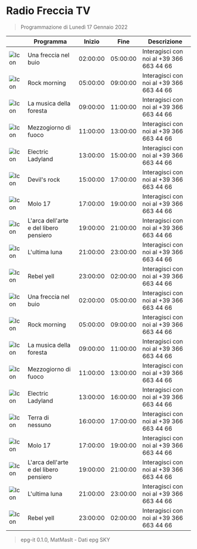 # Radio Freccia TV
> Programmazione di Lunedì 17 Gennaio 2022

||Programma|Inizio|Fine|Descrizione|
|---|---|---|---|---|
|![Icon]()|Una freccia nel buio|02:00:00|05:00:00|Interagisci con noi al +39 366 663 44 66
|![Icon]()|Rock morning|05:00:00|09:00:00|Interagisci con noi al +39 366 663 44 66
|![Icon]()|La musica della foresta|09:00:00|11:00:00|Interagisci con noi al +39 366 663 44 66
|![Icon]()|Mezzogiorno di fuoco|11:00:00|13:00:00|Interagisci con noi al +39 366 663 44 66
|![Icon]()|Electric Ladyland|13:00:00|15:00:00|Interagisci con noi al +39 366 663 44 66
|![Icon]()|Devil&#039;s rock|15:00:00|17:00:00|Interagisci con noi al +39 366 663 44 66
|![Icon]()|Molo 17|17:00:00|19:00:00|Interagisci con noi al +39 366 663 44 66
|![Icon]()|L&#039;arca dell&#039;arte e del libero pensiero|19:00:00|21:00:00|Interagisci con noi al +39 366 663 44 66
|![Icon]()|L&#039;ultima luna|21:00:00|23:00:00|Interagisci con noi al +39 366 663 44 66
|![Icon]()|Rebel yell|23:00:00|02:00:00|Interagisci con noi al +39 366 663 44 66
|![Icon]()|Una freccia nel buio|02:00:00|05:00:00|Interagisci con noi al +39 366 663 44 66
|![Icon]()|Rock morning|05:00:00|09:00:00|Interagisci con noi al +39 366 663 44 66
|![Icon]()|La musica della foresta|09:00:00|11:00:00|Interagisci con noi al +39 366 663 44 66
|![Icon]()|Mezzogiorno di fuoco|11:00:00|13:00:00|Interagisci con noi al +39 366 663 44 66
|![Icon]()|Electric Ladyland|13:00:00|16:00:00|Interagisci con noi al +39 366 663 44 66
|![Icon]()|Terra di nessuno|16:00:00|17:00:00|Interagisci con noi al +39 366 663 44 66
|![Icon]()|Molo 17|17:00:00|19:00:00|Interagisci con noi al +39 366 663 44 66
|![Icon]()|L&#039;arca dell&#039;arte e del libero pensiero|19:00:00|21:00:00|Interagisci con noi al +39 366 663 44 66
|![Icon]()|L&#039;ultima luna|21:00:00|23:00:00|Interagisci con noi al +39 366 663 44 66
|![Icon]()|Rebel yell|23:00:00|02:00:00|Interagisci con noi al +39 366 663 44 66



 > epg-it 0.1.0, MatMasIt - Dati epg SKY